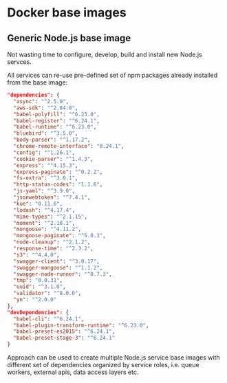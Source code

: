 # Docker base images

## Generic Node.js base image

Not wasting time to configure, develop, build and install new Node.js servces.

All services can re-use pre-defined set of npm packages already installed
from the base image:

```json
"dependencies": {
  "async": "^2.5.0",
  "aws-sdk": "^2.84.0",
  "babel-polyfill": "^6.23.0",
  "babel-register": "^6.24.1",
  "babel-runtime": "^6.23.0",
  "bluebird": "^3.5.0",
  "body-parser": "^1.17.2",
  "chrome-remote-interface": "0.24.1",
  "config": "^1.26.1",
  "cookie-parser": "^1.4.3",
  "express": "^4.15.3",
  "express-paginate": "^0.2.2",
  "fs-extra": "^3.0.1",
  "http-status-codes": "1.1.6",
  "js-yaml": "^3.9.0",
  "jsonwebtoken": "^7.4.1",
  "kue": "0.11.6",
  "lodash": "^4.17.4",
  "mime-types": "^2.1.15",
  "moment": "^2.18.1",
  "mongoose": "^4.11.2",
  "mongoose-paginate": "^5.0.3",
  "node-cleanup": "^2.1.2",
  "response-time": "^2.3.2",
  "s3": "^4.4.0",
  "swagger-client": "^3.0.17",
  "swagger-mongoose": "^1.1.2",
  "swagger-node-runner": "^0.7.3",
  "tmp": "0.0.31",
  "uuid": "^3.1.0",
  "validator": "^8.0.0",
  "yn": "^2.0.0"
},
"devDependencies": {
  "babel-cli": "^6.24.1",
  "babel-plugin-transform-runtime": "^6.23.0",
  "babel-preset-es2015": "^6.24.1",
  "babel-preset-stage-3": "^6.24.1"
}
```

Approach can be used to create multiple Node.js service base images
with different set of dependencies organized by service roles,
i.e. queue workers, external apis, data access layers etc.

